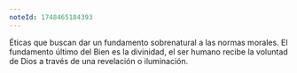 ```yaml
---
noteId: 1748465184393
---
```


Éticas que buscan dar un fundamento sobrenatural a las normas morales. El fundamento último del Bien es la divinidad, el ser humano recibe la voluntad de Dios a través de una revelación o iluminación.